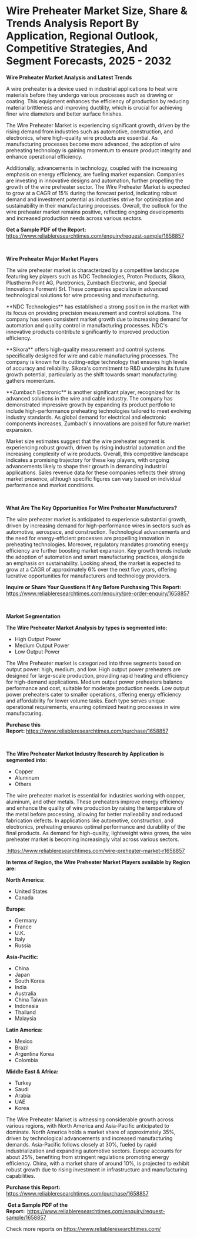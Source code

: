 <p><h1>Wire Preheater Market Size, Share & Trends Analysis Report By Application, Regional Outlook, Competitive Strategies, And Segment Forecasts, 2025 - 2032</h1></p><p><strong>Wire Preheater Market Analysis and Latest Trends</strong></p>
<p><p>A wire preheater is a device used in industrial applications to heat wire materials before they undergo various processes such as drawing or coating. This equipment enhances the efficiency of production by reducing material brittleness and improving ductility, which is crucial for achieving finer wire diameters and better surface finishes.</p><p>The Wire Preheater Market is experiencing significant growth, driven by the rising demand from industries such as automotive, construction, and electronics, where high-quality wire products are essential. As manufacturing processes become more advanced, the adoption of wire preheating technology is gaining momentum to ensure product integrity and enhance operational efficiency.</p><p>Additionally, advancements in technology, coupled with the increasing emphasis on energy efficiency, are fueling market expansion. Companies are investing in innovative designs and automation, further propelling the growth of the wire preheater sector. The Wire Preheater Market is expected to grow at a CAGR of 15% during the forecast period, indicating robust demand and investment potential as industries strive for optimization and sustainability in their manufacturing processes. Overall, the outlook for the wire preheater market remains positive, reflecting ongoing developments and increased production needs across various sectors.</p></p>
<p><strong>Get a Sample PDF of the Report:&nbsp;</strong> <a href="https://www.reliableresearchtimes.com/enquiry/request-sample/1658857?utm_campaign=2466&utm_medium=2&utm_source=Github&utm_content=ia&utm_term=17022025&utm_id=wire-preheater">https://www.reliableresearchtimes.com/enquiry/request-sample/1658857</a></p>
<p>&nbsp;</p>
<p><strong>Wire Preheater Major Market Players</strong></p>
<p><p>The wire preheater market is characterized by a competitive landscape featuring key players such as NDC Technologies, Proton Products, Sikora, Plustherm Point AG, Puretronics, Zumbach Electronic, and Special Innovations Formenti Srl. These companies specialize in advanced technological solutions for wire processing and manufacturing.</p><p>**NDC Technologies** has established a strong position in the market with its focus on providing precision measurement and control solutions. The company has seen consistent market growth due to increasing demand for automation and quality control in manufacturing processes. NDC's innovative products contribute significantly to improved production efficiency.</p><p>**Sikora** offers high-quality measurement and control systems specifically designed for wire and cable manufacturing processes. The company is known for its cutting-edge technology that ensures high levels of accuracy and reliability. Sikora's commitment to R&D underpins its future growth potential, particularly as the shift towards smart manufacturing gathers momentum.</p><p>**Zumbach Electronic** is another significant player, recognized for its advanced solutions in the wire and cable industry. The company has demonstrated impressive growth by expanding its product portfolio to include high-performance preheating technologies tailored to meet evolving industry standards. As global demand for electrical and electronic components increases, Zumbach's innovations are poised for future market expansion.</p><p>Market size estimates suggest that the wire preheater segment is experiencing robust growth, driven by rising industrial automation and the increasing complexity of wire products. Overall, this competitive landscape indicates a promising trajectory for these key players, with ongoing advancements likely to shape their growth in demanding industrial applications. Sales revenue data for these companies reflects their strong market presence, although specific figures can vary based on individual performance and market conditions.</p></p>
<p>&nbsp;</p>
<p><strong>What Are The Key Opportunities For Wire Preheater Manufacturers?</strong></p>
<p><p>The wire preheater market is anticipated to experience substantial growth, driven by increasing demand for high-performance wires in sectors such as automotive, aerospace, and construction. Technological advancements and the need for energy-efficient processes are propelling innovation in preheating technologies. Moreover, regulatory mandates promoting energy efficiency are further boosting market expansion. Key growth trends include the adoption of automation and smart manufacturing practices, alongside an emphasis on sustainability. Looking ahead, the market is expected to grow at a CAGR of approximately 6% over the next five years, offering lucrative opportunities for manufacturers and technology providers.</p></p>
<p><strong>Inquire or Share Your Questions If Any Before Purchasing This Report:</strong> <a href="https://www.reliableresearchtimes.com/enquiry/pre-order-enquiry/1658857?utm_campaign=2466&utm_medium=2&utm_source=Github&utm_content=ia&utm_term=17022025&utm_id=wire-preheater">https://www.reliableresearchtimes.com/enquiry/pre-order-enquiry/1658857</a></p>
<p>&nbsp;</p>
<p><strong>Market Segmentation</strong></p>
<p><strong>The Wire Preheater Market Analysis by types is segmented into:</strong></p>
<p><ul><li>High Output Power</li><li>Medium Output Power</li><li>Low Output Power</li></ul></p>
<p><p>The Wire Preheater market is categorized into three segments based on output power: high, medium, and low. High output power preheaters are designed for large-scale production, providing rapid heating and efficiency for high-demand applications. Medium output power preheaters balance performance and cost, suitable for moderate production needs. Low output power preheaters cater to smaller operations, offering energy efficiency and affordability for lower volume tasks. Each type serves unique operational requirements, ensuring optimized heating processes in wire manufacturing.</p></p>
<p><strong>Purchase this Report:&nbsp;</strong><a href="https://www.reliableresearchtimes.com/purchase/1658857?utm_campaign=2466&utm_medium=2&utm_source=Github&utm_content=ia&utm_term=17022025&utm_id=wire-preheater">https://www.reliableresearchtimes.com/purchase/1658857</a></p>
<p>&nbsp;</p>
<p><strong>The Wire Preheater Market Industry Research by Application is segmented into:</strong></p>
<p><ul><li>Copper</li><li>Aluminum</li><li>Others</li></ul></p>
<p><p>The wire preheater market is essential for industries working with copper, aluminum, and other metals. These preheaters improve energy efficiency and enhance the quality of wire production by raising the temperature of the metal before processing, allowing for better malleability and reduced fabrication defects. In applications like automotive, construction, and electronics, preheating ensures optimal performance and durability of the final products. As demand for high-quality, lightweight wires grows, the wire preheater market is becoming increasingly vital across various sectors.</p></p>
<p><a href="https://www.reliableresearchtimes.com/wire-preheater-market-r1658857?utm_campaign=2466&utm_medium=2&utm_source=Github&utm_content=ia&utm_term=17022025&utm_id=wire-preheater">&nbsp;https://www.reliableresearchtimes.com/wire-preheater-market-r1658857</a></p>
<p><strong>In terms of Region, the Wire Preheater Market Players available by Region are:</strong></p>
<p>
    <p> <strong> North America: </strong>
        <ul>
            <li>United States</li>
            <li>Canada</li>
        </ul>
        </p> 
    <p> <strong> Europe: </strong>
        <ul>
            <li>Germany</li>
            <li>France</li>
            <li>U.K.</li>
            <li>Italy</li>
            <li>Russia</li>
        </ul>
        </p> 
    <p> <strong> Asia-Pacific: </strong>
        <ul>
            <li>China</li>
            <li>Japan</li>
            <li>South Korea</li>
            <li>India</li>
            <li>Australia</li>
            <li>China Taiwan</li>
            <li>Indonesia</li>
            <li>Thailand</li>
            <li>Malaysia</li>
        </ul>
        </p> 
    <p> <strong> Latin America: </strong>
        <ul>
            <li>Mexico</li>
            <li>Brazil</li>
            <li>Argentina Korea</li>
            <li>Colombia</li>
        </ul>
        </p> 
    <p> <strong> Middle East & Africa: </strong>
        <ul>
            <li>Turkey</li>
            <li>Saudi</li>
            <li>Arabia</li>
            <li>UAE</li>
            <li>Korea</li>
        </ul>
    </p>
    </p>
<p><p>The Wire Preheater Market is witnessing considerable growth across various regions, with North America and Asia-Pacific anticipated to dominate. North America holds a market share of approximately 35%, driven by technological advancements and increased manufacturing demands. Asia-Pacific follows closely at 30%, fueled by rapid industrialization and expanding automotive sectors. Europe accounts for about 25%, benefiting from stringent regulations promoting energy efficiency. China, with a market share of around 10%, is projected to exhibit robust growth due to rising investment in infrastructure and manufacturing capabilities.</p></p>
<p><strong>Purchase this Report: </strong><a href="https://www.reliableresearchtimes.com/purchase/1658857?utm_campaign=2466&utm_medium=2&utm_source=Github&utm_content=ia&utm_term=17022025&utm_id=wire-preheater">https://www.reliableresearchtimes.com/purchase/1658857</a></p>
<p>&nbsp;<strong>Get a Sample PDF of the Report:&nbsp;&nbsp;</strong><a href="https://www.reliableresearchtimes.com/enquiry/request-sample/1658857?utm_campaign=2466&utm_medium=2&utm_source=Github&utm_content=ia&utm_term=17022025&utm_id=wire-preheater">https://www.reliableresearchtimes.com/enquiry/request-sample/1658857</a></p>
<p><strong></strong></p>
<p>Check more reports on <a href="https://www.reliableresearchtimes.com/?utm_campaign=2466&utm_medium=2&utm_source=Github&utm_content=ia&utm_term=17022025&utm_id=wire-preheater">https://www.reliableresearchtimes.com/</a></p>
